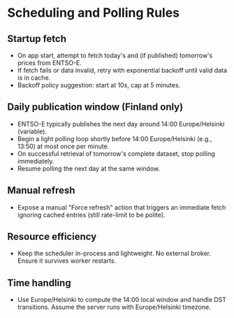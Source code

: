 # Scheduling and Polling Rules

## Startup fetch
- On app start, attempt to fetch today's and (if published) tomorrow's prices from ENTSO-E.
- If fetch fails or data invalid, retry with exponential backoff until valid data is in cache.
- Backoff policy suggestion: start at 10s, cap at 5 minutes.

## Daily publication window (Finland only)
- ENTSO-E typically publishes the next day around 14:00 Europe/Helsinki (variable).
- Begin a light polling loop shortly before 14:00 Europe/Helsinki (e.g., 13:50) at most once per minute.
- On successful retrieval of tomorrow's complete dataset, stop polling immediately.
- Resume polling the next day at the same window.

## Manual refresh
- Expose a manual "Force refresh" action that triggers an immediate fetch ignoring cached entries (still rate-limit to be polite).

## Resource efficiency
- Keep the scheduler in-process and lightweight. No external broker. Ensure it survives worker restarts.

## Time handling
- Use Europe/Helsinki to compute the 14:00 local window and handle DST transitions. Assume the server runs with Europe/Helsinki timezone.
